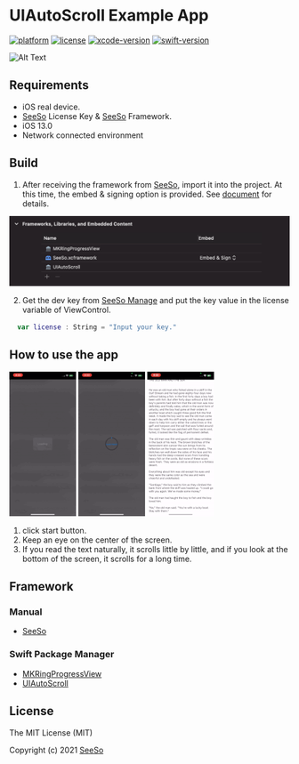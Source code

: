 # UIAutoScroll Example App

[![platform](https://img.shields.io/badge/platform-iOS-brightgreen)](https://developer.apple.com/)
[![license](https://img.shields.io/badge/license-MIT-blue.svg)](https://en.wikipedia.org/wiki/MIT_License)
[![xcode-version](https://img.shields.io/badge/xcode-13.2.1-brightgreen)](https://developer.apple.com/xcode/)
[![swift-version](https://img.shields.io/badge/swift-5.5-blue.svg)](https://github.com/apple/swift)

![Alt Text](./resource/preview.gif)

## Requirements

- iOS real device.
- [SeeSo](https://seeso.io) License Key & [SeeSo](https://seeso.io) Framework.
- iOS 13.0 
- Network connected environment

## Build


1. After receiving the framework from [SeeSo](https://seeso.io), import it into the project. At this time, the embed & signing option is provided. See [document](https://docs.seeso.io) for details.

![image](./resource/build1.png)


2. Get the dev key from [SeeSo Manage](https://manage.seeso.io) and put the key value in the license variable of ViewControl. 

```swift
  var license : String = "Input your key." 
```

## How to use the app

![usage1](./resource/usage1.gif)  ![usage2](./resource/usage2.gif) ![usage3](./resource/usage3.gif)

1. click start button.
2. Keep an eye on the center of the screen.  
3. If you read the text naturally, it scrolls little by little, and if you look at the bottom of the screen, it scrolls for a long time.


## Framework

### Manual

- [SeeSo](https://seeso.io) 

### Swift Package Manager
- [MKRingProgressView](https://github.com/maxkonovalov/MKRingProgressView)
- [UIAutoScroll](https://github.com/visualcamp/UIAutoScroll)

## License 

The MIT License (MIT)

Copyright (c) 2021 [SeeSo](https://seeso.io)
